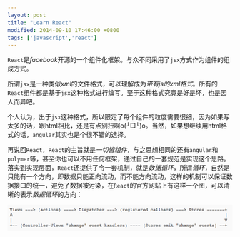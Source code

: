 ```yaml
---
layout: post
title: "Learn React"
modified: 2014-09-10 17:46:00 +0800
tags: ['javascript','react']
---
```


`React`是*facebook*开源的一个组件化框架。与众不同采用了`jsx`方式作为组件的组成方式。

所谓`jsx`是一种类似*xml*的文件格式，可以理解成为*带有js的xml格式*。所有的`React`组件都是基于`jsx`这种格式进行编写。至于这种格式究竟是好是坏，也是因人而异吧。

个人认为，出于`jsx`这种格式，所以限定了每个组件的粒度需要很细，因为如果写太多的话，跟html相比，还是有点别扭啊o(╯□╰)o。当然，如果想继续用html格式的话，`angular`其实也是个很不错的选择。

再说回`React`，`React`的主旨就是*一切皆组件*，与之思想相同的还有`angular`和`polymer`等，甚至你也可以不用任何框架，通过自己的一套规范是实现这个思路。落实到实现层面，`React`还提供了令一套机制，就是*数据循环*，所谓*循环*，自然是只能有一个方向，即数据只能正向流动，而不能方向流动，这样的机制可以保证数据接口的统一，避免了数据被污染，在`React`的官方网站上有这样一个图，可以清晰的表示*数据循环*的方向：
	
![image](./../_postsimage/data-flow.png)


	
